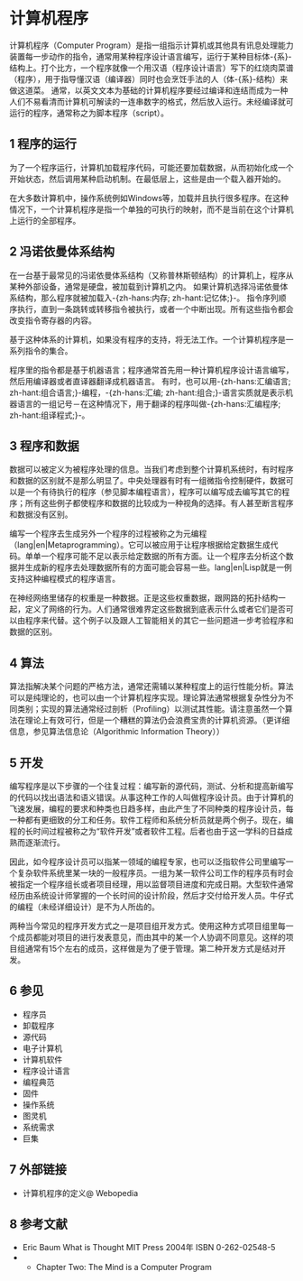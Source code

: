 # 计算机程序



计算机程序（Computer Program）是指一组指示计算机或其他具有讯息处理能力装置每一步动作的指令，通常用某种程序设计语言编写，运行于某种目标体-{系}-结构上。打个比方，一个程序就像一个用汉语（程序设计语言）写下的红烧肉菜谱（程序），用于指导懂汉语（编译器）同时也会烹饪手法的人（体-{系}-结构）来做这道菜。 通常，以英文文本为基础的计算机程序要经过编译和连结而成为一种人们不易看清而计算机可解读的一连串数字的格式，然后放入运行。未经编译就可运行的程序，通常称之为脚本程序（script）。



## 1 程序的运行

为了一个程序运行，计算机加载程序代码，可能还要加载数据，从而初始化成一个开始状态，然后调用某种启动机制。在最低层上，这些是由一个载入器开始的。

在大多数计算机中，操作系统例如Windows等，加载并且执行很多程序。在这种情况下，一个计算机程序是指一个单独的可执行的映射，而不是当前在这个计算机上运行的全部程序。



## 2 冯诺依曼体系结构

在一台基于最常见的冯诺依曼体系结构（又称普林斯顿结构）的计算机上，程序从某种外部设备，通常是硬盘，被加载到计算机之内。 如果计算机选择冯诺依曼体系结构，那么程序就被加载入-{zh-hans:内存; zh-hant:记忆体;}-。 指令序列顺序执行，直到一条跳转或转移指令被执行，或者一个中断出现。所有这些指令都会改变指令寄存器的内容。

基于这种体系的计算机，如果没有程序的支持，将无法工作。一个计算机程序是一系列指令的集合。

程序里的指令都是基于机器语言；程序通常首先用一种计算机程序设计语言编写，然后用编译器或者直译器翻译成机器语言。 有时，也可以用-{zh-hans:汇编语言; zh-hant:组合语言;}-编程，-{zh-hans:汇编; zh-hant:组合;}-语言实质就是表示机器语言的一组记号－在这种情况下，用于翻译的程序叫做-{zh-hans:汇编程序; zh-hant:组译程式;}-。



## 3 程序和数据

数据可以被定义为被程序处理的信息。当我们考虑到整个计算机系统时，有时程序和数据的区别就不是那么明显了。中央处理器有时有一组微指令控制硬件，数据可以是一个有待执行的程序（参见脚本编程语言），程序可以编写成去编写其它的程序；所有这些例子都使程序和数据的比较成为一种视角的选择。有人甚至断言程序和数据没有区别。

编写一个程序去生成另外一个程序的过程被称之为元编程（lang|en|Metaprogramming）。它可以被应用于让程序根据给定数据生成代码。单单一个程序可能不足以表示给定数据的所有方面。让一个程序去分析这个数据并生成新的程序去处理数据所有的方面可能会容易一些。lang|en|Lisp就是一例支持这种编程模式的程序语言。

在神经网络里储存的权重是一种数据。正是这些权重数据，跟网路的拓扑结构一起，定义了网络的行为。人们通常很难界定这些数据到底表示什么或者它们是否可以由程序来代替。这个例子以及跟人工智能相关的其它一些问题进一步考验程序和数据的区别。



## 4 算法

算法指解决某个问题的严格方法，通常还需辅以某种程度上的运行性能分析。算法可以是纯理论的，也可以由一个计算机程序实现。理论算法通常根据复杂性分为不同类别；实现的算法通常经过剖析（Profiling）以测试其性能。请注意虽然一个算法在理论上有效可行，但是一个糟糕的算法仍会浪费宝贵的计算机资源。（更详细信息，参见算法信息论（Algorithmic Information Theory））



## 5 开发

编写程序是以下步骤的一个往复过程：编写新的源代码，测试、分析和提高新编写的代码以找出语法和语义错误。从事这种工作的人叫做程序设计员。由于计算机的飞速发展，编程的要求和种类也日趋多样，由此产生了不同种类的程序设计员，每一种都有更细致的分工和任务。软件工程师和系统分析员就是两个例子。现在，编程的长时间过程被称之为“软件开发”或者软件工程。后者也由于这一学科的日益成熟而逐渐流行。

因此，如今程序设计员可以指某一领域的编程专家，也可以泛指软件公司里编写一个复杂软件系统里某一块的一般程序员。一组为某一软件公司工作的程序员有时会被指定一个程序组长或者项目经理，用以监督项目进度和完成日期。大型软件通常经历由系统设计师掌握的一个长时间的设计阶段，然后才交付给开发人员。牛仔式的编程（未经详细设计）是不为人所齿的。

两种当今常见的程序开发方式之一是项目组开发方式。使用这种方式项目组里每一个成员都能对项目的进行发表意见，而由其中的某一个人协调不同意见。这样的项目组通常有15个左右的成员，这样做是为了便于管理。第二种开发方式是结对开发。



## 6 参见

* 程序员
* 卸载程序
* 源代码
* 电子计算机
* 计算机软件
* 程序设计语言
* 编程典范
* 固件
* 操作系统
* 图灵机
* 系统需求
* 巨集



## 7 外部链接

* 计算机程序的定义@ Webopedia



## 8 参考文献

* Eric Baum What is Thought MIT Press 2004年 ISBN 0-262-02548-5
* - Chapter Two: The Mind is a Computer Program



